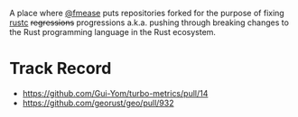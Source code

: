 A place where [@fmease](https://github.com/fmease) puts repositories forked for the purpose of
fixing [rustc](https://github.com/rust-lang/rust) ~~regressions~~ progressions a.k.a. pushing
through breaking changes to the Rust programming language in the Rust ecosystem.

# Track Record

* https://github.com/Gui-Yom/turbo-metrics/pull/14
* https://github.com/georust/geo/pull/932

